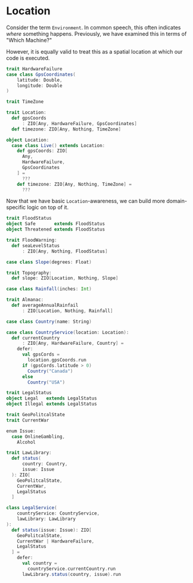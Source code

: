 # Location

Consider the term `Environment`.
In common speech, this often indicates _where_ something happens.
Previously, we have examined this in terms of "Which Machine?"

However, it is equally valid to treat this as a spatial location at which our code is executed.

```scala mdoc
trait HardwareFailure
case class GpsCoordinates(
    latitude: Double,
    longitude: Double
)

trait TimeZone

trait Location:
  def gpsCoords
      : ZIO[Any, HardwareFailure, GpsCoordinates]
  def timezone: ZIO[Any, Nothing, TimeZone]

object Location:
  case class Live() extends Location:
    def gpsCoords: ZIO[
      Any,
      HardwareFailure,
      GpsCoordinates
    ] =
      ???
    def timezone: ZIO[Any, Nothing, TimeZone] =
      ???
```

Now that we have basic `Location`-awareness, we can build more domain-specific logic on top of it.


```scala mdoc
trait FloodStatus
object Safe       extends FloodStatus
object Threatened extends FloodStatus

trait FloodWarning:
  def seaLevelStatus
      : ZIO[Any, Nothing, FloodStatus]
```

```scala mdoc
case class Slope(degrees: Float)

trait Topography:
  def slope: ZIO[Location, Nothing, Slope]
```

```scala mdoc
case class Rainfall(inches: Int)

trait Almanac:
  def averageAnnualRainfail
      : ZIO[Location, Nothing, Rainfall]
```


```scala mdoc
case class Country(name: String)

case class CountryService(location: Location):
  def currentCountry
      : ZIO[Any, HardwareFailure, Country] =
    defer:
      val gpsCords =
        location.gpsCoords.run
      if (gpsCords.latitude > 0)
        Country("Canada")
      else
        Country("USA")
```

```scala mdoc
trait LegalStatus
object Legal   extends LegalStatus
object Illegal extends LegalStatus

trait GeoPolitcalState
trait CurrentWar

enum Issue:
  case OnlineGambling,
    Alcohol

trait LawLibrary:
  def status(
      country: Country,
      issue: Issue
  ): ZIO[
    GeoPolitcalState,
    CurrentWar,
    LegalStatus
  ]

class LegalService(
    countryService: CountryService,
    lawLibrary: LawLibrary
):
  def status(issue: Issue): ZIO[
    GeoPolitcalState,
    CurrentWar | HardwareFailure,
    LegalStatus
  ] =
    defer:
      val country =
        countryService.currentCountry.run
      lawLibrary.status(country, issue).run
```

